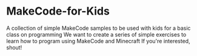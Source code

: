 # MakeCode-for-Kids
A collection of simple MakeCode samples to be used with kids for a basic class on programming
We want to create a series of simple exercises to learn how to program using MakeCode and Minecraft
If you're interested, shout!
